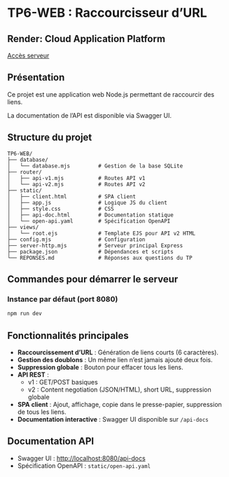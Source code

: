 # TP6-WEB : Raccourcisseur d’URL
## Render: Cloud Application Platform
[Accès serveur](https://tp6-web.onrender.com/)

## Présentation
Ce projet est une application web Node.js permettant de raccourcir des liens.

La documentation de l’API est disponible via Swagger UI.

## Structure du projet
```
TP6-WEB/
├── database/
│   └── database.mjs         # Gestion de la base SQLite
├── router/
│   ├── api-v1.mjs           # Routes API v1 
│   └── api-v2.mjs           # Routes API v2 
├── static/
│   ├── client.html          # SPA client
│   ├── app.js               # Logique JS du client
│   ├── style.css            # CSS
│   ├── api-doc.html         # Documentation statique
│   └── open-api.yaml        # Spécification OpenAPI
├── views/
│   └── root.ejs             # Template EJS pour API v2 HTML
├── config.mjs               # Configuration
├── server-http.mjs          # Serveur principal Express
├── package.json             # Dépendances et scripts
└── REPONSES.md              # Réponses aux questions du TP
```

## Commandes pour démarrer le serveur

### Instance par défaut (port 8080)
```bash
npm run dev
```


## Fonctionnalités principales
- **Raccourcissement d’URL** : Génération de liens courts (6 caractères).
- **Gestion des doublons** : Un même lien n’est jamais ajouté deux fois.
- **Suppression globale** : Bouton pour effacer tous les liens.
- **API REST** :
  - v1 : GET/POST basiques
  - v2 : Content negotiation (JSON/HTML), short URL, suppression globale
- **SPA client** : Ajout, affichage, copie dans le presse-papier, suppression de tous les liens.
- **Documentation interactive** : Swagger UI disponible sur `/api-docs`

## Documentation API
- Swagger UI : [http://localhost:8080/api-docs](http://localhost:8080/api-docs)
- Spécification OpenAPI : `static/open-api.yaml`

